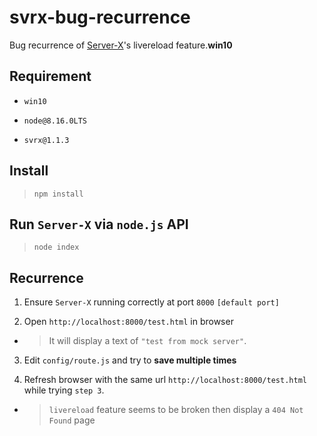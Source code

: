 # svrx-bug-recurrence

Bug recurrence of [Server-X](https://github.com/svrxjs/svrx)'s livereload feature.**win10**

## Requirement

- `win10`

- `node@8.16.0LTS`

- `svrx@1.1.3`

## Install

> `npm install`

## Run `Server-X` via `node.js` API

> `node index`

## Recurrence

1. Ensure `Server-X` running correctly at port `8000` `[default port]`

2. Open `http://localhost:8000/test.html` in browser

  - > It will display a text of `"test from mock server"`.

3. Edit `config/route.js` and try to **save multiple times**

4. Refresh browser with the same url `http://localhost:8000/test.html` while trying `step 3`.

  - > `livereload` feature seems to be broken then display a `404 Not Found` page
